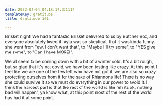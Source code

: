```yaml
---
date: 2022-02-04 04:18:17.331114
templateKey: gratitude
title: Gratitude 141

---
```


Brisket night!  We had a fantastic Brisket delivered to us by Butcher
Box, and everyone absolutely loved it.  Ayla was so skeptical, that it
was kinda funny.  she went from "ew, I don't want that", to "Maybe I'll
try some", to "YES give me some", to "Can I have MORE!".

We all seem to be coming down with a bit of a winter cold.  It's a bit
rough, but so glad that it's not covid, we have been testing like crazy.
At this point I feel like we are one of the few left who have not got
it, we are also so crazy protecting ourselves from it for the sake of
Rhiannons life!  There is no way she could survive it so we must do
everything in our power to avoid it.  I think the hardest part is that
the rest of the world is like   'eh its ok, nothing bad will happen', ya
know what, at this point most of the rest of the world has had it at
some point.
